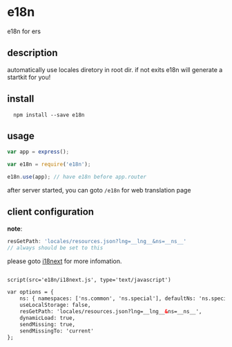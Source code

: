 # e18n
e18n for ers

## description

automatically use locales diretory in root dir. if not exits e18n will generate a startkit for you!

## install

```
  npm install --save e18n
```

## usage

```javascript
var app = express();

var e18n = require('e18n');

e18n.use(app); // have e18n before app.router


```

after server started, you can goto `/e18n` for web translation page

## client configuration

**note**: 

```javascript
resGetPath: 'locales/resources.json?lng=__lng__&ns=__ns__'
// always should be set to this

```

please goto [i18next](https://github.com/i18next/i18next) for more infomation.

```html

script(src='e18n/i18next.js', type='text/javascript')

var options = {
    ns: { namespaces: ['ns.common', 'ns.special'], defaultNs: 'ns.special'},
    useLocalStorage: false,
    resGetPath: 'locales/resources.json?lng=__lng__&ns=__ns__',
    dynamicLoad: true,
    sendMissing: true,
    sendMissingTo: 'current'
};

```

